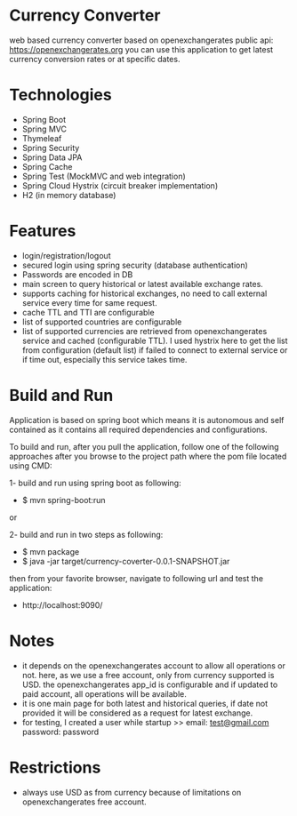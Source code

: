# Currency Converter
web based currency converter based on openexchangerates public api: https://openexchangerates.org
you can use this application to get latest currency conversion rates or at specific dates.

# Technologies
- Spring Boot
- Spring MVC
- Thymeleaf
- Spring Security
- Spring Data JPA
- Spring Cache
- Spring Test (MockMVC and web integration)
- Spring Cloud Hystrix (circuit breaker implementation)
- H2 (in memory database)

# Features
- login/registration/logout
- secured login using spring security (database authentication)
- Passwords are encoded in DB
- main screen to query historical or latest available exchange rates.
- supports caching for historical exchanges, no need to call external service every time for same request.
- cache TTL and TTI are configurable
- list of supported countries are configurable
- list of supported currencies are retrieved from openexchangerates service and cached (configurable TTL). I used hystrix here to get the list from configuration (default list) if failed to connect to external service or if time out, especially this service takes time.

# Build and Run
Application is based on spring boot which means it is autonomous and self contained as it contains all required dependencies and configurations.

To build and run, after you pull the application, follow one of the following approaches after you browse to the project path where the pom file located using CMD:

1- build and run using spring boot as following: 
- $ mvn spring-boot:run

or

2- build and run in two steps as following:
- $ mvn package
- $ java -jar target/currency-coverter-0.0.1-SNAPSHOT.jar

then from your favorite browser, navigate to following url and test the application:
- http://localhost:9090/

# Notes
- it depends on the openexchangerates account to allow all operations or not. here, as we use a free account, only from currency supported is USD. the openexchangerates app_id is configurable and if updated to paid account, all operations will be available.
- it is one main page for both latest and historical queries, if date not provided it will be considered as a request for latest exchange.
- for testing, I created a user while startup >> email: test@gmail.com	password: password

# Restrictions
- always use USD as from currency because of limitations on openexchangerates free account.